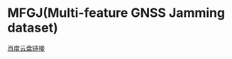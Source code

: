 # MFGJ(Multi-feature GNSS Jamming dataset)
[百度云盘链接](https://pan.baidu.com/s/1AmDVWar6LDd4oIWqy3Hi7Q)
